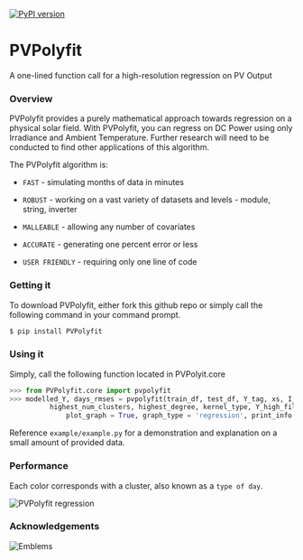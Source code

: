 [![PyPI version](https://badge.fury.io/py/PVPolyfit.svg)](https://badge.fury.io/for/py/PVPolyfit)
# PVPolyfit

A one-lined function call for a high-resolution regression on PV Output

### Overview

PVPolyfit provides a purely mathematical approach towards regression on a physical solar field. With PVPolyfit, you can regress on DC Power using only Irradiance and Ambient Temperature. Further research will need to be conducted to find other applications of this algorithm.

The PVPolyfit algorithm is:
* `FAST` - simulating months of data in minutes

* `ROBUST` - working on a vast variety of datasets and levels - module, string, inverter

* `MALLEABLE` - allowing any number of covariates

* `ACCURATE` - generating one percent error or less

* `USER FRIENDLY` - requiring only one line of code

### Getting it
To download PVPolyfit, either fork this github repo or simply call the following command in your command prompt.
```sh
$ pip install PVPolyfit
```

### Using it

Simply, call the following function located in PVPolyit.core

```py
>>> from PVPolyfit.core import pvpolyfit
>>> modelled_Y, days_rmses = pvpolyfit(train_df, test_df, Y_tag, xs, I_tag, ghi_tag, cs_tag, 
	      highest_num_clusters, highest_degree, kernel_type, Y_high_filter, min_count_per_day, 
              plot_graph = True, graph_type = 'regression', print_info = True)
```

Reference `example/example.py` for a demonstration and explanation on a small amount of provided data.

### Performance

Each color corresponds with a cluster, also known as a `type of day`.

![PVPolyfit regression](https://media.discordapp.net/attachments/210945856294223872/610932223952158723/unknown.png)

### Acknowledgements
![Emblems](https://media.discordapp.net/attachments/210945856294223872/610937089172963371/944bef9cdaef086d8659b5b825dd22c0.png)

